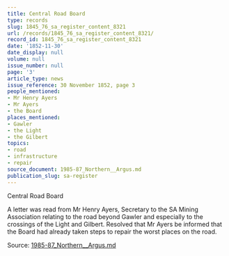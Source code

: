 ```yaml
---
title: Central Road Board
type: records
slug: 1845_76_sa_register_content_8321
url: /records/1845_76_sa_register_content_8321/
record_id: 1845_76_sa_register_content_8321
date: '1852-11-30'
date_display: null
volume: null
issue_number: null
page: '3'
article_type: news
issue_reference: 30 November 1852, page 3
people_mentioned:
- Mr Henry Ayers
- Mr Ayers
- the Board
places_mentioned:
- Gawler
- the Light
- the Gilbert
topics:
- road
- infrastructure
- repair
source_document: 1985-87_Northern__Argus.md
publication_slug: sa-register
---
```


Central Road Board

A letter was read from Mr Henry Ayers, Secretary to the SA Mining Association relating to the road beyond Gawler and especially to the crossings of the Light and Gilbert.  Resolved that Mr Ayers be informed that the Board had already taken steps to repair the worst places on the road.

Source: [1985-87_Northern__Argus.md](/downloads/markdown/1985-87_Northern__Argus.md)
